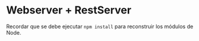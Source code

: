 # Webserver + RestServer

Recordar que se debe ejecutar ```npm install```
para reconstruir los módulos de Node.